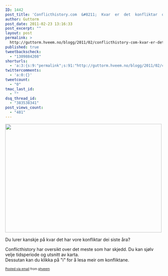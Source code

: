 ```yaml
---
ID: 1442
post_title: 'Conflicthistory.com  &#8211;  Kvar  er  det  konfliktar  og  kvifor?'
author: Guttorm
post_date: 2011-02-23 13:16:33
post_excerpt: ""
layout: post
permalink: >
  http://guttorm.hveem.no/blogg/2011/02/conflicthistory-com-kvar-er-det-konfliktar-og-kvifor/
published: true
tweetbackscheck:
  - "1309884208"
shorturls:
  - 'a:3:{s:9:"permalink";s:91:"http://guttorm.hveem.no/blogg/2011/02/conflicthistory-com-kvar-er-det-konfliktar-og-kvifor/";s:7:"tinyurl";s:26:"http://tinyurl.com/4xvwhjb";s:4:"isgd";s:19:"http://is.gd/qL2ZV8";}'
twittercomments:
  - 'a:0:{}'
tweetcount:
  - "0"
tmac_last_id:
  - ""
dsq_thread_id:
  - "383538341"
post_views_count:
  - "481"
---
```

<div class='posterous_autopost'><a href='http://posterous.com/getfile/files.posterous.com/ghveem/CjnLSD3p1HprxDdIkrkfxaM9cMre7W3vMJyA0xDQWL2ibJNGhen34jbhscjJ/Conflict_History_2010-2011-201.jpeg'><img src="http://posterous.com/getfile/files.posterous.com/ghveem/NpmKDjL75EZT2AkSrwSx5HLDO01q3rkA6yBt6LJFMjd1EPzB19FAcPAsjlxq/Conflict_History_2010-2011-201.jpeg.scaled.500.jpg" width="500" height="347"/></a> <p>Du lurer kanskje på kvar det har vore konfliktar dei siste åra? <p /> Conflicthistory har oversikt over det meste som har skjedd. Du kan sjølv velje tidsperiode og utsnitt av karta. <br />Dessutan kan du klikka på "i" for å lesa meir om konfliktane.</p>      <p style="font-size: 10px;">  <a href="http://posterous.com">Posted via email</a>   from <a href="http://ghveem.posterous.com/conflicthistorycom-kvar-er-det-konfliktar-og">ghveem</a>  </p>  </div>